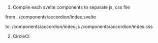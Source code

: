 1. Compile each svelte components to separate js, css file

from :
/components/accordion/index.svelte

to:
/components/accordion/index.js
/components/accordion/index.css

2. CircleCI
